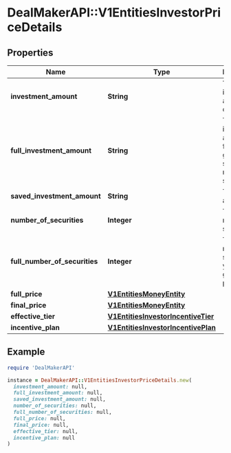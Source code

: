 # DealMakerAPI::V1EntitiesInvestorPriceDetails

## Properties

| Name | Type | Description | Notes |
| ---- | ---- | ----------- | ----- |
| **investment_amount** | **String** | The investment amount in dollar. | [optional] |
| **full_investment_amount** | **String** | The investment amount at full price to get the same number of securities | [optional] |
| **saved_investment_amount** | **String** | The saved amount. | [optional] |
| **number_of_securities** | **Integer** | The number of securities. | [optional] |
| **full_number_of_securities** | **Integer** | The number of securities you could get at full price | [optional] |
| **full_price** | [**V1EntitiesMoneyEntity**](V1EntitiesMoneyEntity.md) |  | [optional] |
| **final_price** | [**V1EntitiesMoneyEntity**](V1EntitiesMoneyEntity.md) |  | [optional] |
| **effective_tier** | [**V1EntitiesInvestorIncentiveTier**](V1EntitiesInvestorIncentiveTier.md) |  | [optional] |
| **incentive_plan** | [**V1EntitiesInvestorIncentivePlan**](V1EntitiesInvestorIncentivePlan.md) |  | [optional] |

## Example

```ruby
require 'DealMakerAPI'

instance = DealMakerAPI::V1EntitiesInvestorPriceDetails.new(
  investment_amount: null,
  full_investment_amount: null,
  saved_investment_amount: null,
  number_of_securities: null,
  full_number_of_securities: null,
  full_price: null,
  final_price: null,
  effective_tier: null,
  incentive_plan: null
)
```

